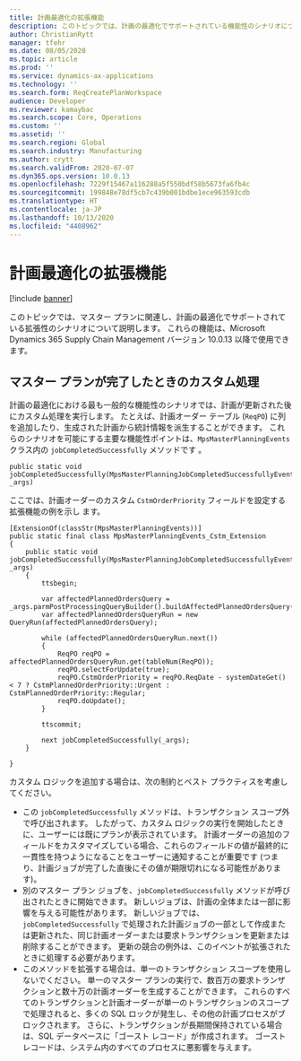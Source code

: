 ```yaml
---
title: 計画最適化の拡張機能
description: このトピックでは、計画の最適化でサポートされている機能性のシナリオについて説明します。
author: ChristianRytt
manager: tfehr
ms.date: 08/05/2020
ms.topic: article
ms.prod: ''
ms.service: dynamics-ax-applications
ms.technology: ''
ms.search.form: ReqCreatePlanWorkspace
audience: Developer
ms.reviewer: kamaybac
ms.search.scope: Core, Operations
ms.custom: ''
ms.assetid: ''
ms.search.region: Global
ms.search.industry: Manufacturing
ms.author: crytt
ms.search.validFrom: 2020-07-07
ms.dyn365.ops.version: 10.0.13
ms.openlocfilehash: 7229f15467a116288a5f550bdf58b5673fa6fb4c
ms.sourcegitcommit: 199848e78df5cb7c439b001bdbe1ece963593cdb
ms.translationtype: HT
ms.contentlocale: ja-JP
ms.lasthandoff: 10/13/2020
ms.locfileid: "4408962"
---
```

# <a name="planning-optimization-extensibility"></a>計画最適化の拡張機能

[!include [banner](../../includes/banner.md)]

このトピックでは、マスター プランに関連し、計画の最適化でサポートされている拡張性のシナリオについて説明します。 これらの機能は、Microsoft Dynamics 365 Supply Chain Management バージョン 10.0.13 以降で使用できます。

## <a name="custom-processing-when-master-planning-is-completed"></a>マスター プランが完了したときのカスタム処理

計画の最適化における最も一般的な機能性のシナリオでは、計画が更新された後にカスタム処理を実行します。 たとえば、計画オーダー テーブル (`ReqPO`) に列を追加したり、生成された計画から統計情報を派生することができます。 これらのシナリオを可能にする主要な機能性ポイントは、`MpsMasterPlanningEvents` クラス内の `jobCompletedSuccessfully` メソッドです 。

```X++
public static void jobCompletedSuccessfully(MpsMasterPlanningJobCompletedSuccessfullyEventArgs _args)
```

ここでは、計画オーダーのカスタム `CstmOrderPriority` フィールドを設定する拡張機能の例を示し ます。

```X++
[ExtensionOf(classStr(MpsMasterPlanningEvents))]
public static final class MpsMasterPlanningEvents_Cstm_Extension
{
    public static void jobCompletedSuccessfully(MpsMasterPlanningJobCompletedSuccessfullyEventArgs _args)
    {
        ttsbegin;

        var affectedPlannedOrdersQuery = _args.parmPostProcessingQueryBuilder().buildAffectedPlannedOrdersQuery();
        var affectedPlannedOrdersQueryRun = new QueryRun(affectedPlannedOrdersQuery);

        while (affectedPlannedOrdersQueryRun.next())
        {
            ReqPO reqPO = affectedPlannedOrdersQueryRun.get(tableNum(ReqPO));
            reqPO.selectForUpdate(true);
            reqPO.CstmOrderPriority = reqPO.ReqDate - systemDateGet() < 7 ? CstmPlannedOrderPriority::Urgent : CstmPlannedOrderPriority::Regular;
            reqPO.doUpdate();
        }

        ttscommit;

        next jobCompletedSuccessfully(_args);
    }

}
```

カスタム ロジックを追加する場合は、次の制約とベスト プラクティスを考慮してください。

- この `jobCompletedSuccessfully` メソッドは、トランザクション スコープ外で呼び出されます。 したがって、カスタム ロジックの実行を開始したときに、ユーザーには既にプランが表示されています。 計画オーダーの追加のフィールドをカスタマイズしている場合、これらのフィールドの値が最終的に一貫性を持つようになることをユーザーに通知することが重要です (つまり、計画ジョブが完了した直後にその値が期限切れになる可能性があります)。
- 別のマスター プラン ジョブを、`jobCompletedSuccessfully` メソッドが呼び出されたときに開始できます。 新しいジョブは、計画の全体または一部に影響を与える可能性があります。 新しいジョブでは、`jobCompletedSuccessfully` で処理された計画ジョブの一部として作成または更新された、同じ計画オーダーまたは要求トランザクションを更新または削除することができます。 更新の競合の例外は、このイベントが拡張されたときに処理する必要があります。
- このメソッドを拡張する場合は、単一のトランザクション スコープを使用しないでください。 単一のマスター プランの実行で、数百万の要求トランザクションと数十万の計画オーダーを生成することができます。 これらのすべてのトランザクションと計画オーダーが単一のトランザクションのスコープで処理されると、多くの SQL ロックが発生し、その他の計画プロセスがブロックされます。 さらに、トランザクションが長期間保持されている場合は、SQL データベースに「ゴースト レコード」が作成されます。 ゴースト レコードは、システム内のすべてのプロセスに悪影響を与えます。

